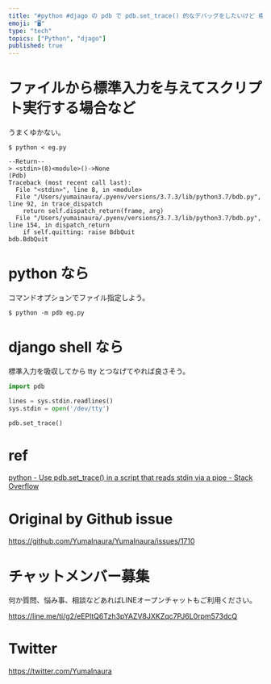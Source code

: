 ```yaml
---
title: "#python #djago の pdb で pdb.set_trace() 的なデバッグをしたいけど 標準入出力の関係でうまく使えない場合"
emoji: "🖥"
type: "tech"
topics: ["Python", "djago"]
published: true
---
```


# ファイルから標準入力を与えてスクリプト実行する場合など

うまくゆかない。

```
$ python < eg.py

--Return--
> <stdin>(8)<module>()->None
(Pdb)
Traceback (most recent call last):
  File "<stdin>", line 8, in <module>
  File "/Users/yumainaura/.pyenv/versions/3.7.3/lib/python3.7/bdb.py", line 92, in trace_dispatch
    return self.dispatch_return(frame, arg)
  File "/Users/yumainaura/.pyenv/versions/3.7.3/lib/python3.7/bdb.py", line 154, in dispatch_return
    if self.quitting: raise BdbQuit
bdb.BdbQuit
```

# python なら

コマンドオプションでファイル指定しよう。

```
$ python -m pdb eg.py
```

# django shell なら

標準入力を吸収してから tty とつなげてやれば良さそう。

```py
import pdb

lines = sys.stdin.readlines()
sys.stdin = open('/dev/tty')

pdb.set_trace()
```

# ref

[python - Use pdb.set_trace() in a script that reads stdin via a pipe - Stack Overflow](https://stackoverflow.com/questions/9178751/use-pdb-set-trace-in-a-script-that-reads-stdin-via-a-pipe)

# Original by Github issue

https://github.com/YumaInaura/YumaInaura/issues/1710








<!-- Update From Qiita API -->

# チャットメンバー募集


何か質問、悩み事、相談などあればLINEオープンチャットもご利用ください。

https://line.me/ti/g2/eEPltQ6Tzh3pYAZV8JXKZqc7PJ6L0rpm573dcQ





# Twitter


https://twitter.com/YumaInaura


<!-- Update From Qiita API -->



